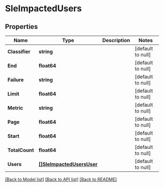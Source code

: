 # SleImpactedUsers

## Properties
Name | Type | Description | Notes
------------ | ------------- | ------------- | -------------
**Classifier** | **string** |  | [default to null]
**End** | **float64** |  | [default to null]
**Failure** | **string** |  | [default to null]
**Limit** | **float64** |  | [default to null]
**Metric** | **string** |  | [default to null]
**Page** | **float64** |  | [default to null]
**Start** | **float64** |  | [default to null]
**TotalCount** | **float64** |  | [default to null]
**Users** | [**[]SleImpactedUsersUser**](sle_impacted_users_user.md) |  | [default to null]

[[Back to Model list]](../README.md#documentation-for-models) [[Back to API list]](../README.md#documentation-for-api-endpoints) [[Back to README]](../README.md)

